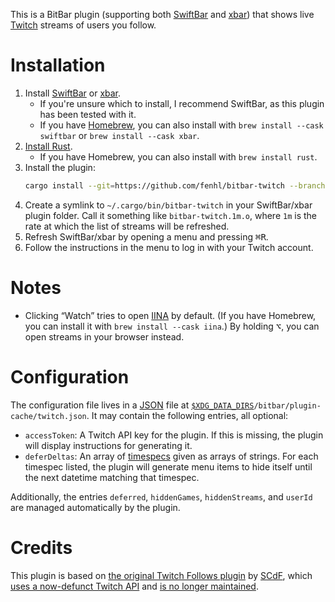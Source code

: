 This is a BitBar plugin (supporting both [SwiftBar](https://swiftbar.app/) and [xbar](https://xbarapp.com/)) that shows live [Twitch](https://twitch.tv/) streams of users you follow.

# Installation

1. Install [SwiftBar](https://swiftbar.app/) or [xbar](https://xbarapp.com/).
    * If you're unsure which to install, I recommend SwiftBar, as this plugin has been tested with it.
    * If you have [Homebrew](https://brew.sh/), you can also install with `brew install --cask swiftbar` or `brew install --cask xbar`.
2. [Install Rust](https://www.rust-lang.org/tools/install).
    * If you have Homebrew, you can also install with `brew install rust`.
3. Install the plugin:
    ```sh
    cargo install --git=https://github.com/fenhl/bitbar-twitch --branch=main
    ```
4. Create a symlink to `~/.cargo/bin/bitbar-twitch` in your SwiftBar/xbar plugin folder. Call it something like `bitbar-twitch.1m.o`, where `1m` is the rate at which the list of streams will be refreshed.
5. Refresh SwiftBar/xbar by opening a menu and pressing <kbd>⌘</kbd><kbd>R</kbd>.
6. Follow the instructions in the menu to log in with your Twitch account.

# Notes

* Clicking “Watch” tries to open [IINA](https://iina.io/) by default. (If you have Homebrew, you can install it with `brew install --cask iina`.) By holding <kbd>⌥</kbd>, you can open streams in your browser instead.

# Configuration

The configuration file lives in a [JSON](https://json.org/) file at <code>[$XDG_DATA_DIRS](https://specifications.freedesktop.org/basedir-spec/basedir-spec-latest.html)/bitbar/plugin-cache/twitch.json</code>. It may contain the following entries, all optional:

* `accessToken`: A Twitch API key for the plugin. If this is missing, the plugin will display instructions for generating it.
* `deferDeltas`: An array of [timespecs](https://github.com/fenhl/timespec#syntax) given as arrays of strings. For each timespec listed, the plugin will generate menu items to hide itself until the next datetime matching that timespec.

Additionally, the entries `deferred`, `hiddenGames`, `hiddenStreams`, and `userId` are managed automatically by the plugin.

# Credits

This plugin is based on [the original Twitch Follows plugin](https://github.com/matryer/xbar-plugins/blob/6b85300ad6a039920a0b77a35933d73c2b0ba4d5/Web/Twitch/livestreamer-now-playing.5m.js) by [SCdF](https://github.com/SCdF), which [uses a now-defunct Twitch API](https://github.com/matryer/xbar-plugins/issues/1308) and [is no longer maintained](https://github.com/matryer/xbar-plugins/issues/1308#issuecomment-535840433).
